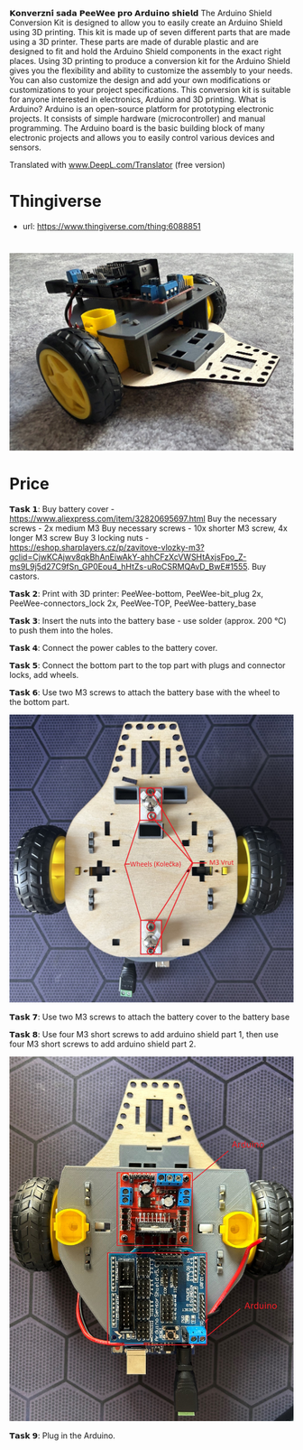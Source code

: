 𝗞𝗼𝗻𝘃𝗲𝗿𝘇𝗻𝗶́ 𝘀𝗮𝗱𝗮 𝗣𝗲𝗲𝗪𝗲𝗲 𝗽𝗿𝗼 𝗔𝗿𝗱𝘂𝗶𝗻𝗼 𝘀𝗵𝗶𝗲𝗹𝗱
The Arduino Shield Conversion Kit is designed to allow you to easily create an Arduino Shield using 3D printing.
This kit is made up of seven different parts that are made using a 3D printer.
These parts are made of durable plastic and are designed to fit and hold the Arduino Shield components in the exact right places.
Using 3D printing to produce a conversion kit for the Arduino Shield gives you the flexibility and ability to customize the assembly to your needs.
You can also customize the design and add your own modifications or customizations to your project specifications.
This conversion kit is suitable for anyone interested in electronics, Arduino and 3D printing.
What is Arduino?
Arduino is an open-source platform for prototyping electronic projects. It consists of simple hardware (microcontroller) and manual programming. The Arduino board is the basic building block of many electronic projects and allows you to easily control various devices and sensors.

Translated with www.DeepL.com/Translator (free version)

# Thingiverse
* url: https://www.thingiverse.com/thing:6088851
#
![Assembled](https://github.com/pslib-cz/2022-p2a-mme-pppp-MatyasKorytar/blob/main/images/pic.png)
# Price

𝗧𝗮𝘀𝗸 𝟭:
Buy battery cover - https://www.aliexpress.com/item/32820695697.html 
Buy the necessary screws - 2x medium M3
Buy necessary screws - 10x shorter M3 screw, 4x longer M3 screw
Buy 3 locking nuts - https://eshop.sharplayers.cz/p/zavitove-vlozky-m3?gclid=CjwKCAjwv8qkBhAnEiwAkY-ahhCFzXcVWSHtAxjsFpo_Z-ms9L9j5d27C9fSn_GP0Eou4_hHtZs-uRoCSRMQAvD_BwE#1555.
Buy castors.

𝗧𝗮𝘀𝗸 𝟮:
Print with 3D printer: PeeWee-bottom, PeeWee-bit_plug 2x, PeeWee-connectors_lock 2x, PeeWee-TOP, PeeWee-battery_base

𝗧𝗮𝘀𝗸 𝟯:
Insert the nuts into the battery base - use solder (approx. 200 °C) to push them into the holes.

𝗧𝗮𝘀𝗸 𝟰:
Connect the power cables to the battery cover.

𝗧𝗮𝘀𝗸 𝟱:
Connect the bottom part to the top part with plugs and connector locks, add wheels.

𝗧𝗮𝘀𝗸 𝟲:
Use two M3 screws to attach the battery base with the wheel to the bottom part.

![Assembled](https://github.com/pslib-cz/2022-p2a-mme-pppp-MatyasKorytar/blob/main/images/lower.png)

𝗧𝗮𝘀𝗸 𝟳: 
Use two M3 screws to attach the battery cover to the battery base

𝗧𝗮𝘀𝗸 𝟴: 
Use four M3 short screws to add arduino shield part 1, then use four M3 short screws to add arduino shield part 2.

![Assembled](https://github.com/pslib-cz/2022-p2a-mme-pppp-MatyasKorytar/blob/main/images/upper.png)

𝗧𝗮𝘀𝗸 𝟵:
Plug in the Arduino.



